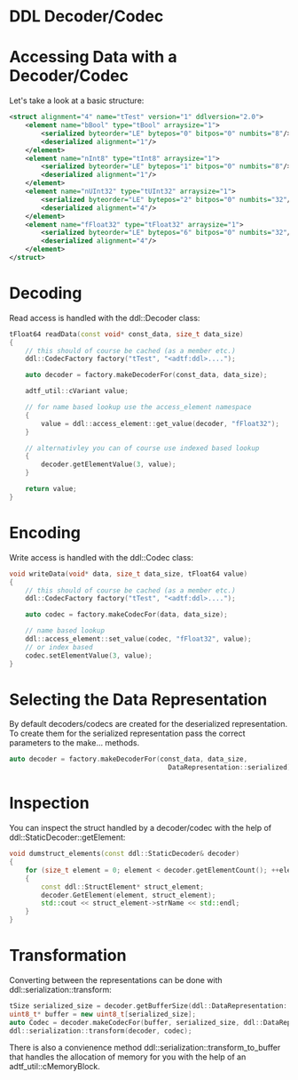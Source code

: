 <!---
Copyright @ 2021 VW Group. All rights reserved.
 
     This Source Code Form is subject to the terms of the Mozilla
     Public License, v. 2.0. If a copy of the MPL was not distributed
     with this file, You can obtain one at https://mozilla.org/MPL/2.0/.
 
If it is not possible or desirable to put the notice in a particular file, then
You may include the notice in a location (such as a LICENSE file in a
relevant directory) where a recipient would be likely to look for such a notice.
 
You may add additional accurate notices of copyright ownership.
-->

# DDL Decoder/Codec

# Accessing Data with a Decoder/Codec

Let's take a look at a basic structure:

````xml
<struct alignment="4" name="tTest" version="1" ddlversion="2.0">
    <element name="bBool" type="tBool" arraysize="1">
        <serialized byteorder="LE" bytepos="0" bitpos="0" numbits="8"/>
        <deserialized alignment="1"/>
    </element>
    <element name="nInt8" type="tInt8" arraysize="1">
        <serialized byteorder="LE" bytepos="1" bitpos="0" numbits="8"/>
        <deserialized alignment="1"/>
    </element>
    <element name="nUInt32" type="tUInt32" arraysize="1">
        <serialized byteorder="LE" bytepos="2" bitpos="0" numbits="32"/>
        <deserialized alignment="4"/>
    </element>
    <element name="fFloat32" type="tFloat32" arraysize="1">
        <serialized byteorder="LE" bytepos="6" bitpos="0" numbits="32"/>
        <deserialized alignment="4"/>
    </element>
</struct>
````

# Decoding

Read access is handled with the ddl::Decoder class:

````cpp
tFloat64 readData(const void* const_data, size_t data_size)
{
    // this should of course be cached (as a member etc.)
    ddl::CodecFactory factory("tTest", "<adtf:ddl>....");

    auto decoder = factory.makeDecoderFor(const_data, data_size);

    adtf_util::cVariant value;

    // for name based lookup use the access_element namespace
    {
        value = ddl::access_element::get_value(decoder, "fFloat32");
    }

    // alternativley you can of course use indexed based lookup
    {
        decoder.getElementValue(3, value);
    }

    return value;
}
````


# Encoding

Write access is handled with the ddl::Codec class:

````cpp
void writeData(void* data, size_t data_size, tFloat64 value)
{
    // this should of course be cached (as a member etc.)
    ddl::CodecFactory factory("tTest", "<adtf:ddl>....");

    auto codec = factory.makeCodecFor(data, data_size);

    // name based lookup
    ddl::access_element::set_value(codec, "fFloat32", value);
    // or index based
    codec.setElementValue(3, value);
}
````

# Selecting the Data Representation

By default decoders/codecs are created for the deserialized representation.
To create them for the serialized representation pass the correct parameters to the make... methods.

````cpp
auto decoder = factory.makeDecoderFor(const_data, data_size,
                                        DataRepresentation::serialized);
````

# Inspection

You can inspect the struct handled by a decoder/codec with the help of ddl::StaticDecoder::getElement:

````cpp
void dumstruct_elements(const ddl::StaticDecoder& decoder)
{
    for (size_t element = 0; element < decoder.getElementCount(); ++element)
    {
        const ddl::StructElement* struct_element;
        decoder.GetElement(element, struct_element);
        std::cout << struct_element->strName << std::endl;
    }
}
````

# Transformation

Converting between the representations can be done with ddl::serialization::transform:

````cpp
tSize serialized_size = decoder.getBufferSize(ddl::DataRepresentation::serialized);
uint8_t* buffer = new uint8_t[serialized_size];
auto Codec = decoder.makeCodecFor(buffer, serialized_size, ddl::DataRepresentation::serialized);
ddl::serialization::transform(decoder, codec);
````

There is also a convienence method ddl::serialization::transform_to_buffer that handles the allocation of memory for you with the help of an adtf_util::cMemoryBlock.

